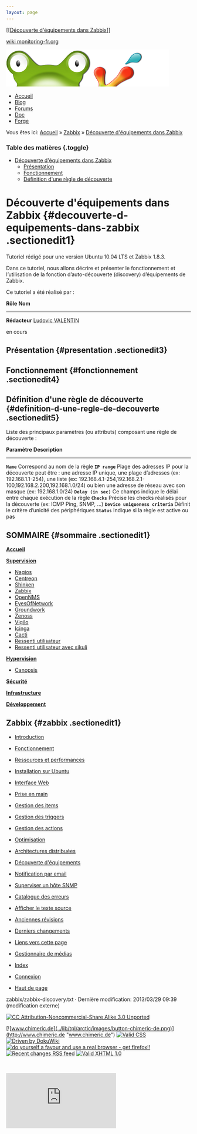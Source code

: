 ```yaml
---
layout: page
---
```


[[[Découverte d'équipements dans
Zabbix](zabbix-discovery@do=backlink.html)]]

[wiki monitoring-fr.org](../start.html "[ALT+H]")

![Logo Monitoring](../lib/tpl/arctic/images/logo_monitoring.png)

-   [Accueil](../index.html "Cliquez pour revenir |  l'accueil")
-   [Blog](http://www.monitoring-fr.org "Blog & News")
-   [Forums](http://forums.monitoring-fr.org "Forums")
-   [Doc](http://doc.monitoring-fr.org "Doc")
-   [Forge](https://github.com/monitoring-fr "Forge")

Vous êtes ici: [Accueil](../start.html "start") »
[Zabbix](start.html "zabbix:start") » [Découverte d'équipements dans
Zabbix](zabbix-discovery.html "zabbix:zabbix-discovery")

### Table des matières {.toggle}

-   [Découverte d'équipements dans
    Zabbix](zabbix-discovery.html#decouverte-d-equipements-dans-zabbix)
    -   [Présentation](zabbix-discovery.html#presentation)
    -   [Fonctionnement](zabbix-discovery.html#fonctionnement)
    -   [Définition d'une règle de
        découverte](zabbix-discovery.html#definition-d-une-regle-de-decouverte)

Découverte d'équipements dans Zabbix {#decouverte-d-equipements-dans-zabbix .sectionedit1}
====================================

Tutoriel rédigé pour une version Ubuntu 10.04 LTS et Zabbix 1.8.3.

Dans ce tutoriel, nous allons décrire et présenter le fonctionnement et
l’utilisation de la fonction d’auto-découverte (discovery) d’équipements
de Zabbix.

Ce tutoriel a été réalisé par :

  **Rôle**        **Nom**
  --------------- ---------------------------------------------------------------------------------------------------------------------------------------------------------
  **Rédacteur**   [Ludovic VALENTIN](http://www.monitoring-fr.org/community/members/ludovic-valentin/ "http://www.monitoring-fr.org/community/members/ludovic-valentin/")

en cours

Présentation {#presentation .sectionedit3}
------------

Fonctionnement {#fonctionnement .sectionedit4}
--------------

Définition d'une règle de découverte {#definition-d-une-regle-de-decouverte .sectionedit5}
------------------------------------

Liste des principaux paramètres (ou attributs) composant une règle de
découverte :

  **Paramètre**                      **Description**
  ---------------------------------- -------------------------------------------------------------------------------------------------------------------------------------------------------------------------------------------------------------------------------------------------------------------------
  **`Name`**                         Correspond au nom de la règle
  **`IP range`**                     Plage des adresses IP pour la découverte peut être : une adresse IP unique, une plage d’adresses (ex: 192.168.1.1-254), une liste (ex: 192.168.4.1-254,192.168.2.1-100,192.168.2.200,192.168.1.0/24) ou bien une adresse de réseau avec son masque (ex: 192.168.1.0/24)
  **`Delay (in sec)`**               Ce champs indique le délai entre chaque exécution de la règle
  **`Checks`**                       Précise les checks réalisés pour la découverte (ex: ICMP Ping, SNMP, …)
  **`Device uniqueness criteria`**   Définit le critère d’unicité des périphériques
  **`Status`**                       Indique si la règle est active ou pas

SOMMAIRE {#sommaire .sectionedit1}
--------

**[Accueil](../start.html "start")**

**[Supervision](../supervision/start.html "supervision:start")**

-   [Nagios](../nagios/start.html "nagios:start")
-   [Centreon](../centreon/start.html "centreon:start")
-   [Shinken](../shinken/start.html "shinken:start")
-   [Zabbix](start.html "zabbix:start")
-   [OpenNMS](../opennms/start.html "opennms:start")
-   [EyesOfNetwork](../eyesofnetwork/start.html "eyesofnetwork:start")
-   [Groundwork](../groundwork/start.html "groundwork:start")
-   [Zenoss](../zenoss/start.html "zenoss:start")
-   [Vigilo](../vigilo/start.html "vigilo:start")
-   [Icinga](../icinga/start.html "icinga:start")
-   [Cacti](../cacti/start.html "cacti:start")
-   [Ressenti
    utilisateur](../supervision/eue/start.html "supervision:eue:start")
-   [Ressenti utilisateur avec
    sikuli](../sikuli/eue/start.html "sikuli:eue:start")

**[Hypervision](../hypervision/start.html "hypervision:start")**

-   [Canopsis](../canopsis/start.html "canopsis:start")

**[Sécurité](../securite/start.html "securite:start")**

**[Infrastructure](../infra/start.html "infra:start")**

**[Développement](../dev/start.html "dev:start")**

Zabbix {#zabbix .sectionedit1}
------

-   [Introduction](zabbix-introduction.html "zabbix:zabbix-introduction")
-   [Fonctionnement](zabbix-work.html "zabbix:zabbix-work")
-   [Ressources et
    performances](zabbix-resources.html "zabbix:zabbix-resources")
-   [Installation sur
    Ubuntu](zabbix-ubuntu-install.html "zabbix:zabbix-ubuntu-install")
-   [Interface Web](zabbix-interface.html "zabbix:zabbix-interface")
-   [Prise en main](zabbix-use.html "zabbix:zabbix-use")
-   [Gestion des items](zabbix-item-use.html "zabbix:zabbix-item-use")
-   [Gestion des
    triggers](zabbix-trigger-use.html "zabbix:zabbix-trigger-use")
-   [Gestion des
    actions](zabbix-action-use.html "zabbix:zabbix-action-use")
-   [Optimisation](zabbix-optimization.html "zabbix:zabbix-optimization")
-   [Architectures
    distribuées](zabbix-distributed-architecture.html "zabbix:zabbix-distributed-architecture")
-   [Découverte
    d'équipements](zabbix-discovery.html "zabbix:zabbix-discovery")
-   [Notification par
    email](zabbix-email-notification.html "zabbix:zabbix-email-notification")
-   [Superviser un hôte
    SNMP](zabbix-snmp-host.html "zabbix:zabbix-snmp-host")
-   [Catalogue des erreurs](zabbix-errors.html "zabbix:zabbix-errors")

-   [Afficher le texte
    source](zabbix-discovery@do=edit&rev=0.html "Afficher le texte source [V]")
-   [Anciennes
    révisions](zabbix-discovery@do=revisions.html "Anciennes révisions [O]")
-   [Derniers
    changements](zabbix-discovery@do=recent.html "Derniers changements [R]")
-   [Liens vers cette
    page](zabbix-discovery@do=backlink.html "Liens vers cette page")
-   [Gestionnaire de
    médias](zabbix-discovery@do=media.html "Gestionnaire de médias")
-   [Index](zabbix-discovery@do=index.html "Index [X]")
-   [Connexion](zabbix-discovery@do=login&sectok=6bca6bdf16f8880de3d6d3649db89a26.html "Connexion")
-   [Haut de
    page](zabbix-discovery.html#dokuwiki__top "Haut de page [T]")

zabbix/zabbix-discovery.txt · Dernière modification: 2013/03/29 09:39
(modification externe)

[![CC Attribution-Noncommercial-Share Alike 3.0
Unported](../lib/images/license/button/cc-by-nc-sa.png)](http://creativecommons.org/licenses/by-nc-sa/3.0/)

[![www.chimeric.de](../lib/tpl/arctic/images/button-chimeric-de.png)](http://www.chimeric.de "www.chimeric.de")
[![Valid
CSS](../lib/tpl/arctic/images/button-css.png)](http://jigsaw.w3.org/css-validator/check/referer "Valid CSS")
[![Driven by
DokuWiki](../lib/tpl/arctic/images/button-dw.png)](http://wiki.splitbrain.org/wiki:dokuwiki "Driven by DokuWiki")
[![do yourself a favour and use a real browser - get
firefox!!](../lib/tpl/arctic/images/button-firefox.png)](http://www.firefox-browser.de "do yourself a favour and use a real browser - get firefox")
[![Recent changes RSS
feed](../lib/tpl/arctic/images/button-rss.png)](../feed.php "Recent changes RSS feed")
[![Valid XHTML
1.0](../lib/tpl/arctic/images/button-xhtml.png)](http://validator.w3.org/check/referer "Valid XHTML 1.0")

![](../lib/exe/indexer.php@id=zabbix%253Azabbix-discovery&1424859530)

![](http://analytics.monitoring-fr.org/piwik.php?idsite=2)
